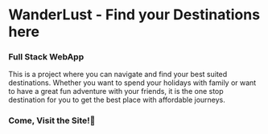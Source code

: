 <h1>WanderLust - Find your Destinations here</h1>
<h3>Full Stack WebApp</h3>
<p>This is a project where you can navigate and find your best suited destinations. Whether you want to spend your holidays with family or want to have a great fun adventure with your friends, it is the one stop destination for you to get the best place with affordable journeys.</p>
<h3>Come, Visit the Site!&#127881;</h3>

